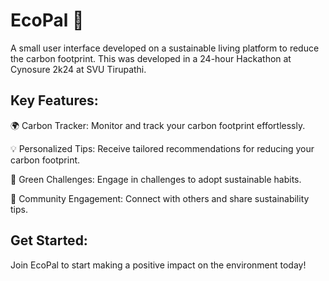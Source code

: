 # EcoPal 🌱

A small user interface developed on a sustainable living platform to reduce the carbon footprint. This was developed in a 24-hour Hackathon at Cynosure 2k24 at SVU Tirupathi.

## Key Features:

🌍 Carbon Tracker: Monitor and track your carbon footprint effortlessly.

💡 Personalized Tips: Receive tailored recommendations for reducing your carbon footprint.

🌿 Green Challenges: Engage in challenges to adopt sustainable habits.

🤝 Community Engagement: Connect with others and share sustainability tips.

## Get Started:

Join EcoPal to start making a positive impact on the environment today!

